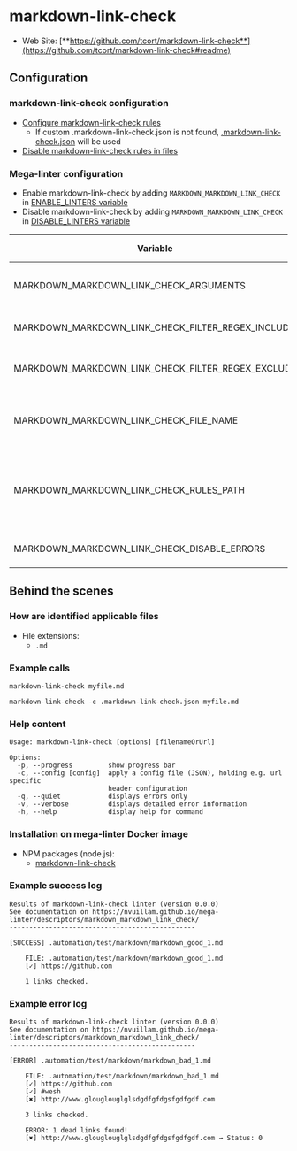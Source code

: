 <!-- markdownlint-disable MD033 MD041 -->
<!-- Generated by .automation/build.py, please do not update manually -->
# markdown-link-check

- Web Site: [**https://github.com/tcort/markdown-link-check**](https://github.com/tcort/markdown-link-check#readme)

## Configuration

### markdown-link-check configuration

- [Configure markdown-link-check rules](https://github.com/tcort/markdown-link-check#config-file-format)
  - If custom .markdown-link-check.json is not found, [.markdown-link-check.json](https://github.com/nvuillam/mega-linter/tree/master/TEMPLATES/.markdown-link-check.json) will be used
- [Disable markdown-link-check rules in files](https://github.com/tcort/markdown-link-check#disable-comments)

### Mega-linter configuration

- Enable markdown-link-check by adding `MARKDOWN_MARKDOWN_LINK_CHECK` in [ENABLE_LINTERS variable](../index.md#activation-and-deactivation)
- Disable markdown-link-check by adding `MARKDOWN_MARKDOWN_LINK_CHECK` in [DISABLE_LINTERS variable](../index.md#activation-and-deactivation)

| Variable | Description | Default value |
| ----------------- | -------------- | -------------- |
| MARKDOWN_MARKDOWN_LINK_CHECK_ARGUMENTS | User custom arguments to add in linter CLI call<br/>Ex: `-s --foo "bar"` |  |
| MARKDOWN_MARKDOWN_LINK_CHECK_FILTER_REGEX_INCLUDE | Custom regex including filter<br/>Ex: `\/(src\|lib)\/` | Include every file |
| MARKDOWN_MARKDOWN_LINK_CHECK_FILTER_REGEX_EXCLUDE | Custom regex excluding filter<br/>Ex: `\/(test\|examples)\/` | Exclude no file |
| MARKDOWN_MARKDOWN_LINK_CHECK_FILE_NAME | markdown-link-check configuration file name</br>Use `LINTER_DEFAULT` to let the linter find it | `.markdown-link-check.json` |
| MARKDOWN_MARKDOWN_LINK_CHECK_RULES_PATH | Path where to find linter configuration file | Workspace folder, then Mega-Linter default rules |
| MARKDOWN_MARKDOWN_LINK_CHECK_DISABLE_ERRORS | Run linter but disable crash if errors found | `false` |

## Behind the scenes

### How are identified applicable files

- File extensions:
  - `.md`

<!-- markdownlint-disable -->
<!-- /* cSpell:disable */ -->

### Example calls

```shell
markdown-link-check myfile.md
```

```shell
markdown-link-check -c .markdown-link-check.json myfile.md
```


### Help content

```shell
Usage: markdown-link-check [options] [filenameOrUrl]

Options:
  -p, --progress         show progress bar
  -c, --config [config]  apply a config file (JSON), holding e.g. url specific
                         header configuration
  -q, --quiet            displays errors only
  -v, --verbose          displays detailed error information
  -h, --help             display help for command

```

### Installation on mega-linter Docker image

- NPM packages (node.js):
  - [markdown-link-check](https://www.npmjs.com/package/markdown-link-check)

### Example success log

```shell
Results of markdown-link-check linter (version 0.0.0)
See documentation on https://nvuillam.github.io/mega-linter/descriptors/markdown_markdown_link_check/
-----------------------------------------------

[SUCCESS] .automation/test/markdown/markdown_good_1.md
    
    FILE: .automation/test/markdown/markdown_good_1.md
    [✓] https://github.com
    
    1 links checked.

```

### Example error log

```shell
Results of markdown-link-check linter (version 0.0.0)
See documentation on https://nvuillam.github.io/mega-linter/descriptors/markdown_markdown_link_check/
-----------------------------------------------

[ERROR] .automation/test/markdown/markdown_bad_1.md
    
    FILE: .automation/test/markdown/markdown_bad_1.md
    [✓] https://github.com
    [✓] #wesh
    [✖] http://www.glouglouglglsdgdfgfdgsfgdfgdf.com
    
    3 links checked.
    
    ERROR: 1 dead links found!
    [✖] http://www.glouglouglglsdgdfgfdgsfgdfgdf.com → Status: 0

```
